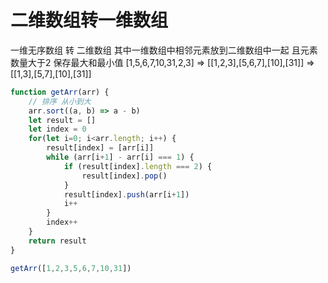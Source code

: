 # 二维数组转一维数组

一维无序数组 转 二维数组  其中一维数组中相邻元素放到二维数组中一起 且元素数量大于2 保存最大和最小值
[1,5,6,7,10,31,2,3]   =>  [[1,2,3],[5,6,7],[10],[31]]    =>  [[1,3],[5,7],[10],[31]]

```js
function getArr(arr) {
    // 排序 从小到大
    arr.sort((a, b) => a - b)
    let result = []
    let index = 0
    for(let i=0; i<arr.length; i++) {
        result[index] = [arr[i]]
        while (arr[i+1] - arr[i] === 1) {
            if (result[index].length === 2) {
                result[index].pop()
            }
            result[index].push(arr[i+1])
            i++
        }
        index++
    }
    return result
}

getArr([1,2,3,5,6,7,10,31])
```

